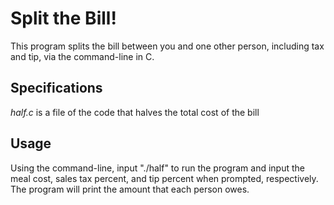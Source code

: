 # Split the Bill!
This program splits the bill between you and one other person, including tax and tip, via the command-line in C.

## Specifications
*half.c* is a file of the code that halves the total cost of the bill

## Usage
Using the command-line, input "./half" to run the program and input the meal cost, sales tax percent, and tip percent when prompted, respectively.
The program will print the amount that each person owes.
